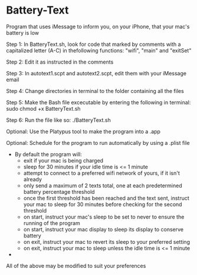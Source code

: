 # Battery-Text
Program that uses iMessage to inform you, on your iPhone, that your mac's battery is low

Step 1: In BatteryText.sh, look for code that marked by comments with a capitalized letter (A-C) in thefollowing functions: "wifi", "main" and "exitSet"

Step 2: Edit it as instructed in the comments

Step 3: In autotext1.scpt and autotext2.scpt, edit them with your iMessage email

Step 4: Change directories in terminal to the folder containing all the files

Step 5: Make the Bash file excecutable by entering the following in terminal: sudo chmod +x BatteryText.sh

Step 6: Run the file like so: ./BatteryText.sh

Optional: Use the Platypus tool to make the program into a .app

Optional: Schedule for the program to run automatically by using a .plist file

* By default the program will:
	- exit if your mac is being charged
	- sleep for 30 minutes if your idle time is <= 1 minute
	- attempt to connect to a preferred wifi network of yours, if it isn't already
	- only send a maximum of 2 texts total, one at each predetermined battery percentage threshold
	- once the first threshold has been reached and the text sent, instruct your mac to sleep for 30 minutes before checking for the second threshold
	- on start, instruct your mac's sleep to be set to never to ensure the running of the program
	- on start, instruct your mac display to sleep its display to conserve battery
	- on exit, instruct your mac to revert its sleep to your preferred setting
	- on exit, instruct your mac to sleep unless the idle time is <= 1 minute
*


All of the above may be modified to suit your preferences